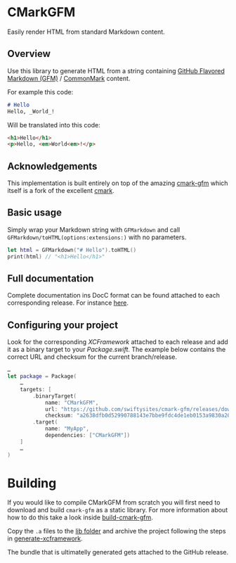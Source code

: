 # CMarkGFM

Easily render HTML from standard Markdown content.

## Overview

Use this library to generate HTML from a string containing [GitHub Flavored Markdown (GFM)](https://github.github.com/gfm/) / [CommonMark](https://commonmark.org) content.

For example this code:

```markdown
# Hello
Hello, _World_!
```

Will be translated into this code:

```html
<h1>Hello</h1>
<p>Hello, <em>World<em>!</p>
```

## Acknowledgements

This implementation is built entirely on top of the amazing [cmark-gfm](https://github.com/github/cmark-gfm) which itself is a fork of the excellent [cmark](https://github.com/commonmark/cmark).

## Basic usage

Simply wrap your Markdown string with ``GFMarkdown`` and call ``GFMarkdown/toHTML(options:extensions:)`` with no parameters.

```swift
let html = GFMarkdown("# Hello").toHTML()
print(html) // "<h1>Hello</h1>"
```

## Full documentation

Complete documentation ins DocC format can be found attached to each corresponding release. For instance [here](https://github.com/swiftysites/cmark-gfm/releases/download/1.0.0/CMarkGFM.doccarchive.zip).

## Configuring your project

Look for the corresponding _XCFramework_ attached to each release and add it as a binary target to your _Package.swift_. The example below contains the correct URL and checksum for the current branch/release.

```swift
…
let package = Package(
    …
    targets: [
        .binaryTarget(
            name: "CMarkGFM",
            url: "https://github.com/swiftysites/cmark-gfm/releases/download/1.0.0/CMarkGFM.xcframework.zip",
            checksum: "a2638dfb0d52990788143e7bbe9fdc4de1eb0153a9830a208d951720d3a4b75f"),
        .target(
            name: "MyApp",
            dependencies: ["CMarkGFM"])
    ]
    …
)
```

# Building

If you would like to compile CMarkGFM from scratch you will first need to download and build `cmark-gfm` as a static library. For more information about how to do this take a look inside [build-cmark-gfm](scripts/build-cmark-gfm.sh).

Copy the `.a` files to the [lib folder](lib) and archive the project following the steps in [generate-xcframework](scripts/generate-xcframework.sh).

The bundle that is ultimatelly generated gets attached to the GitHub release.
